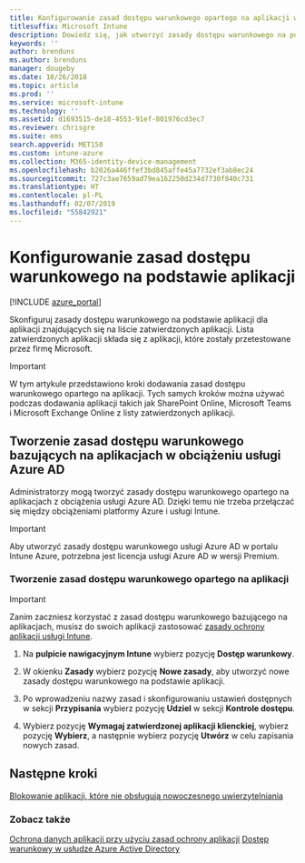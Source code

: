 ```yaml
---
title: Konfigurowanie zasad dostępu warunkowego opartego na aplikacji w usłudze Intune
titlesuffix: Microsoft Intune
description: Dowiedz się, jak utworzyć zasady dostępu warunkowego na podstawie aplikacji przy użyciu usługi Intune.
keywords: ''
author: brenduns
ms.author: brenduns
manager: dougeby
ms.date: 10/26/2018
ms.topic: article
ms.prod: ''
ms.service: microsoft-intune
ms.technology: ''
ms.assetid: d1693515-de18-4553-91ef-801976cd3ec7
ms.reviewer: chrisgre
ms.suite: ems
search.appverid: MET150
ms.custom: intune-azure
ms.collection: M365-identity-device-management
ms.openlocfilehash: b2026a446ffef3bd845affe45a7732ef3ab8ec24
ms.sourcegitcommit: 727c3ae7659ad79ea162250d234d7730f840c731
ms.translationtype: HT
ms.contentlocale: pl-PL
ms.lasthandoff: 02/07/2019
ms.locfileid: "55842921"
---
```

# <a name="set-up-app-based-conditional-access-policies-with-intune"></a>Konfigurowanie zasad dostępu warunkowego na podstawie aplikacji

[!INCLUDE [azure_portal](./includes/azure_portal.md)]

Skonfiguruj zasady dostępu warunkowego na podstawie aplikacji dla aplikacji znajdujących się na liście zatwierdzonych aplikacji. Lista zatwierdzonych aplikacji składa się z aplikacji, które zostały przetestowane przez firmę Microsoft.

> [!IMPORTANT]
> W tym artykule przedstawiono kroki dodawania zasad dostępu warunkowego opartego na aplikacji. Tych samych kroków można używać podczas dodawania aplikacji takich jak SharePoint Online, Microsoft Teams i Microsoft Exchange Online z listy zatwierdzonych aplikacji.

## <a name="create-app-based-conditional-access-policies-in-azure-ad-workload"></a>Tworzenie zasad dostępu warunkowego bazujących na aplikacjach w obciążeniu usługi Azure AD

Administratorzy mogą tworzyć zasady dostępu warunkowego opartego na aplikacjach z obciążenia usługi Azure AD. Dzięki temu nie trzeba przełączać się między obciążeniami platformy Azure i usługi Intune.

> [!IMPORTANT]
> Aby utworzyć zasady dostępu warunkowego usługi Azure AD w portalu Intune Azure, potrzebna jest licencja usługi Azure AD w wersji Premium.

### <a name="to-create-an-app-based-conditional-access-policy"></a>Tworzenie zasad dostępu warunkowego opartego na aplikacji

> [!IMPORTANT]
> Zanim zaczniesz korzystać z zasad dostępu warunkowego bazującego na aplikacjach, musisz do swoich aplikacji zastosować [zasady ochrony aplikacji usługi Intune](app-protection-policies.md).

1. Na **pulpicie nawigacyjnym Intune** wybierz pozycję **Dostęp warunkowy**.

2. W okienku **Zasady** wybierz pozycję **Nowe zasady**, aby utworzyć nowe zasady dostępu warunkowego na podstawie aplikacji.

4. Po wprowadzeniu nazwy zasad i skonfigurowaniu ustawień dostępnych w sekcji **Przypisania** wybierz pozycję **Udziel** w sekcji **Kontrole dostępu**.

5. Wybierz pozycję **Wymagaj zatwierdzonej aplikacji klienckiej**, wybierz pozycję **Wybierz**, a następnie wybierz pozycję **Utwórz** w celu zapisania nowych zasad.

## <a name="next-steps"></a>Następne kroki
[Blokowanie aplikacji, które nie obsługują nowoczesnego uwierzytelniania](app-modern-authentication-block.md)

### <a name="see-also"></a>Zobacz także

[Ochrona danych aplikacji przy użyciu zasad ochrony aplikacji](app-protection-policies.md)
[Dostęp warunkowy w usłudze Azure Active Directory](https://docs.microsoft.com/azure/active-directory/active-directory-conditional-access)
